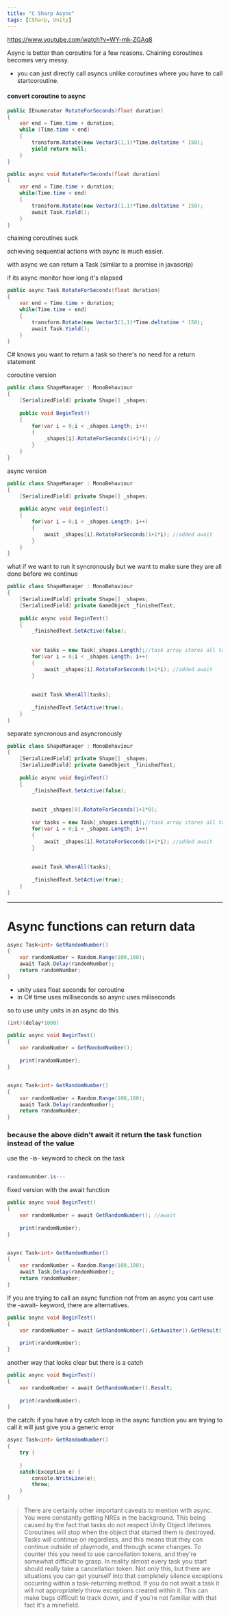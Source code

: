 ```yaml
---
title: "C Sharp Async"
tags: [CSharp, Unity]
---
```



https://www.youtube.com/watch?v=WY-mk-ZGAq8



Async is better than coroutins for a few reasons.
Chaining coroutines becomes very messy.

- you can just directly call asyncs unlike coroutines where you have to call startcoroutine.


#### convert coroutine to async

```c#
public IEnumerator RotateForSeconds(float duration)
{
	var end = Time.time + duration;
	while (Time.time < end)
	{
		transform.Rotate(new Vector3(1,1)*Time.deltatime * 150);
		yield return null;
	}
}
```


```c#
public async void RotateForSeconds(float duration)
{
	var end = Time.time + duration;
	while(Time.time < end)
	{
		transform.Rotate(new Vector3(1,1)*Time.deltatime * 150);
		await Task.Yield();
	}
}
```


chaining coroutines suck

achieving sequential actions with async is much easier.


with async we can return a Task (similar to a promise in javascrip)

if its async monitor how long it's elapsed

```c#
public async Task RotateForSeconds(float duration)
{
	var end = Time.time + duration;
	while(Time.time < end)
	{
		transform.Rotate(new Vector3(1,1)*Time.deltatime * 150);
		await Task.Yield();
	}
}
```

C# knows you want to return a task so there's no need for a return statement


coroutine version
```c#
public class ShapeManager : MonoBehaviour 
{
	[SerializedField] private Shape[] _shapes;
	
	public void BeginTest()
	{
		for(var i = 0;i < _shapes.Length; i++)
		{
			_shapes[i].RotateForSeconds(1+1*i); //
		}
	}
}
```
async version
```c#
public class ShapeManager : MonoBehaviour 
{
	[SerializedField] private Shape[] _shapes;
	
	public async void BeginTest()
	{
		for(var i = 0;i < _shapes.Length; i++)
		{
			await _shapes[i].RotateForSeconds(1+1*i); //added await
		}
	}
}
```

what if we want to run it syncronously but we want to make sure they are all done before we continue

```c#
public class ShapeManager : MonoBehaviour 
{
	[SerializedField] private Shape[] _shapes;
	[SerializedField] private GameObject _finishedText;
	
	public async void BeginTest()
	{
		_finishedText.SetActive(false);
		
		
		var tasks = new Task[_shapes.Length];//task array stores all tasks to wait for
		for(var i = 0;i < _shapes.Length; i++)
		{
			await _shapes[i].RotateForSeconds(1+1*i); //added await
		}
		
		
		await Task.WhenAll(tasks);
		
		_finishedText.SetActive(true);
	}
}
```



separate syncronous and asyncronously

```c#
public class ShapeManager : MonoBehaviour 
{
	[SerializedField] private Shape[] _shapes;
	[SerializedField] private GameObject _finishedText;
	
	public async void BeginTest()
	{
		_finishedText.SetActive(false);
		
		
		await _shapes[0].RotateForSeconds(1+1*0);
		
		var tasks = new Task[_shapes.Length];//task array stores all tasks to wait for
		for(var i = 0;i < _shapes.Length; i++)
		{
			await _shapes[i].RotateForSeconds(1+1*i); //added await
		}
		
		
		await Task.WhenAll(tasks);
		
		_finishedText.SetActive(true);
	}
}
```
---
# Async functions can return data

```c#
async Task<int> GetRandomNumber()
{
	var randomNumber = Random.Range(100,100);
	await Task.Delay(randomNumber);
	return randomNumber;
}
```

* unity uses float seconds for coroutine
* in C# time uses milliseconds so async uses miliseconds

so to use unity units in an async do this 
```c#
(int)(delay*1000)
```



```c#
public async void BeginTest()
{
	var randomNumber = GetRandomNumber();
	
	print(randomNumber);
}


async Task<int> GetRandomNumber()
{
	var randomNumber = Random.Range(100,100);
	await Task.Delay(randomNumber);
	return randomNumber;
}
```

### because the above didn't await it return the task function instead of the value

use the -is- keyword to check on the task

```c#

randomnumnber.is---
```


fixed version with the await function

```c#
public async void BeginTest()
{
	var randomNumber = await GetRandomNumber(); //await
	
	print(randomNumber);
}


async Task<int> GetRandomNumber()
{
	var randomNumber = Random.Range(100,100);
	await Task.Delay(randomNumber);
	return randomNumber;
}
```

If you are trying to call an async function not from an async you cant use the -await- keyword, there are alternatives.

```c#
public async void BeginTest()
{
	var randomNumber = await GetRandomNumber().GetAwaiter().GetResult();
	
	print(randomNumber);
}


```

another way that looks clear but there is a catch


```c#
public async void BeginTest()
{
	var randomNumber = await GetRandomNumber().Result;
	
	print(randomNumber);
}
```

the catch:
	if you have a try catch loop in the async function you are trying to call it will just give you a generic error
	
```c#
async Task<int> GetRandomNumber()
{
	try {
		
	}
	catch(Exception e) {
		console.WriteLine(e);
		throw;
	}
}

```


>There are certainly other important caveats to mention with async. You were constantly getting NREs in the background. This being caused by the fact that tasks do not respect Unity Object lifetimes. Coroutines will stop when the object that started them is destroyed. Tasks will continue on regardless, and this means that they can continue outside of playmode, and through scene changes. To counter this you need to use cancellation tokens, and they're somewhat difficult to grasp. In reality almost every task you start should really take a cancellation token. Not only this, but there are situations you can get yourself into that completely silence exceptions occurring within a task-returning method. If you do not await a task it will not appropriately throw exceptions created within it. This can make bugs difficult to track down, and if you're not familiar with that fact it's a minefield.